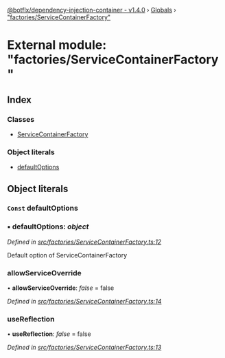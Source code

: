 [@botflx/dependency-injection-container - v1.4.0](../README.md) › [Globals](../globals.md) › ["factories/ServiceContainerFactory"](_factories_servicecontainerfactory_.md)

# External module: "factories/ServiceContainerFactory"

## Index

### Classes

* [ServiceContainerFactory](../classes/_factories_servicecontainerfactory_.servicecontainerfactory.md)

### Object literals

* [defaultOptions](_factories_servicecontainerfactory_.md#const-defaultoptions)

## Object literals

### `Const` defaultOptions

### ▪ **defaultOptions**: *object*

*Defined in [src/factories/ServiceContainerFactory.ts:12](https://github.com/botflux/dependency-injection-container/blob/4ec09c5/src/factories/ServiceContainerFactory.ts#L12)*

Default option of ServiceContainerFactory

###  allowServiceOverride

• **allowServiceOverride**: *false* = false

*Defined in [src/factories/ServiceContainerFactory.ts:14](https://github.com/botflux/dependency-injection-container/blob/4ec09c5/src/factories/ServiceContainerFactory.ts#L14)*

###  useReflection

• **useReflection**: *false* = false

*Defined in [src/factories/ServiceContainerFactory.ts:13](https://github.com/botflux/dependency-injection-container/blob/4ec09c5/src/factories/ServiceContainerFactory.ts#L13)*
